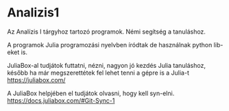 # Analizis1
Az Analízis I tárgyhoz tartozó programok. Némi segítség a tanuláshoz.

A programok Julia programozási nyelvben íródtak de használnak python lib-eket is.

JuliaBox-al tudjátok futtatni, nézni, nagyon jó kezdés Julia tanuláshoz, később ha már megszerettétek fel lehet tenni a gépre is  a Julia-t
https://juliabox.com/

A JuliaBox helpjében el tudjátok olvasni, hogy kell syn-elni. 
https://docs.juliabox.com/#Git-Sync-1

